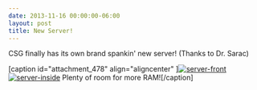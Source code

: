 ```yaml
---
date: 2013-11-16 00:00:00-06:00
layout: post
title: New Server!
---
```


CSG finally has its own brand spankin' new server! (Thanks to Dr. Sarac)

\[caption id="attachment\_478" align="aligncenter" \][<img src="{{ site.baseurl }}/assets/server-front.jpg" alt="server-front" class="wp-image-479"   />](https://csg.utdallas.edu/wp-content/uploads/2013/11/server-front.jpg) [<img src="{{ site.baseurl }}/assets/server-inside.jpg" alt="server-inside" class="wp-image-478"   />](https://csg.utdallas.edu/wp-content/uploads/2013/11/server-inside.jpg) Plenty of room for more RAM!\[/caption\]
